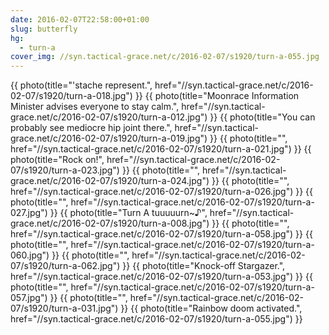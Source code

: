 ```yaml
---
date: 2016-02-07T22:58:00+01:00
slug: butterfly
hg:
  - turn-a
cover_img: //syn.tactical-grace.net/c/2016-02-07/s1920/turn-a-055.jpg
---
```

{{ photo(title="'stache represent.", href="//syn.tactical-grace.net/c/2016-02-07/s1920/turn-a-018.jpg") }}
{{ photo(title="Moonrace Information Minister advises everyone to stay calm.", href="//syn.tactical-grace.net/c/2016-02-07/s1920/turn-a-012.jpg") }}
{{ photo(title="You can probably see mediocre hip joint there.", href="//syn.tactical-grace.net/c/2016-02-07/s1920/turn-a-019.jpg") }}
{{ photo(title="", href="//syn.tactical-grace.net/c/2016-02-07/s1920/turn-a-021.jpg") }}
{{ photo(title="Rock on!", href="//syn.tactical-grace.net/c/2016-02-07/s1920/turn-a-023.jpg") }}
{{ photo(title="", href="//syn.tactical-grace.net/c/2016-02-07/s1920/turn-a-024.jpg") }}
{{ photo(title="", href="//syn.tactical-grace.net/c/2016-02-07/s1920/turn-a-026.jpg") }}
{{ photo(title="", href="//syn.tactical-grace.net/c/2016-02-07/s1920/turn-a-027.jpg") }}
{{ photo(title="Turn A tuuuuurn~♪", href="//syn.tactical-grace.net/c/2016-02-07/s1920/turn-a-008.jpg") }}
{{ photo(title="", href="//syn.tactical-grace.net/c/2016-02-07/s1920/turn-a-058.jpg") }}
{{ photo(title="", href="//syn.tactical-grace.net/c/2016-02-07/s1920/turn-a-060.jpg") }}
{{ photo(title="", href="//syn.tactical-grace.net/c/2016-02-07/s1920/turn-a-062.jpg") }}
{{ photo(title="Knock-off Stargazer.", href="//syn.tactical-grace.net/c/2016-02-07/s1920/turn-a-053.jpg") }}
{{ photo(title="", href="//syn.tactical-grace.net/c/2016-02-07/s1920/turn-a-057.jpg") }}
{{ photo(title="", href="//syn.tactical-grace.net/c/2016-02-07/s1920/turn-a-031.jpg") }}
{{ photo(title="Rainbow doom activated.", href="//syn.tactical-grace.net/c/2016-02-07/s1920/turn-a-055.jpg") }}
